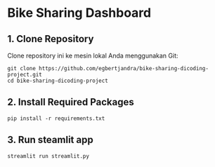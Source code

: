 # Bike Sharing Dashboard 

## 1. Clone Repository
Clone repository ini ke mesin lokal Anda menggunakan Git:
```
git clone https://github.com/egbertjandra/bike-sharing-dicoding-project.git
cd bike-sharing-dicoding-project
```

## 2. Install Required Packages
```
pip install -r requirements.txt
```

## 3. Run steamlit app
```
streamlit run streamlit.py
```




